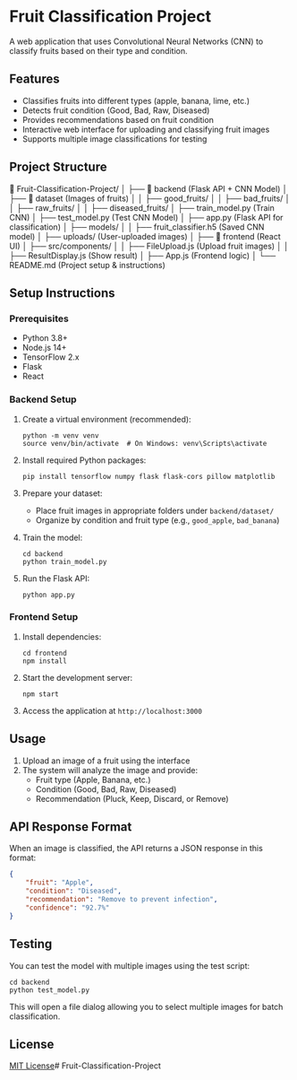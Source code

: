# Fruit Classification Project

A web application that uses Convolutional Neural Networks (CNN) to classify fruits based on their type and condition.

## Features

- Classifies fruits into different types (apple, banana, lime, etc.)
- Detects fruit condition (Good, Bad, Raw, Diseased)
- Provides recommendations based on fruit condition
- Interactive web interface for uploading and classifying fruit images
- Supports multiple image classifications for testing

## Project Structure 

📂 Fruit-Classification-Project/
│
├── 📂 backend (Flask API + CNN Model)
│ ├── 📂 dataset (Images of fruits)
│ │ ├── good_fruits/
│ │ ├── bad_fruits/
│ │ ├── raw_fruits/
│ │ ├── diseased_fruits/
│ ├── train_model.py (Train CNN)
│ ├── test_model.py (Test CNN Model)
│ ├── app.py (Flask API for classification)
│ ├── models/
│ │ ├── fruit_classifier.h5 (Saved CNN model)
│ ├── uploads/ (User-uploaded images)
│
├── 📂 frontend (React UI)
│ ├── src/components/
│ │ ├── FileUpload.js (Upload fruit images)
│ │ ├── ResultDisplay.js (Show result)
│ ├── App.js (Frontend logic)
│
└── README.md (Project setup & instructions)

## Setup Instructions

### Prerequisites

- Python 3.8+
- Node.js 14+
- TensorFlow 2.x
- Flask
- React

### Backend Setup

1. Create a virtual environment (recommended):
   ```
   python -m venv venv
   source venv/bin/activate  # On Windows: venv\Scripts\activate
   ```

2. Install required Python packages:
   ```
   pip install tensorflow numpy flask flask-cors pillow matplotlib
   ```

3. Prepare your dataset:
   - Place fruit images in appropriate folders under `backend/dataset/`
   - Organize by condition and fruit type (e.g., `good_apple`, `bad_banana`)

4. Train the model:
   ```
   cd backend
   python train_model.py
   ```

5. Run the Flask API:
   ```
   python app.py
   ```

### Frontend Setup

1. Install dependencies:
   ```
   cd frontend
   npm install
   ```

2. Start the development server:
   ```
   npm start
   ```

3. Access the application at `http://localhost:3000`

## Usage

1. Upload an image of a fruit using the interface
2. The system will analyze the image and provide:
   - Fruit type (Apple, Banana, etc.)
   - Condition (Good, Bad, Raw, Diseased)
   - Recommendation (Pluck, Keep, Discard, or Remove)

## API Response Format

When an image is classified, the API returns a JSON response in this format:

```json
{
    "fruit": "Apple",
    "condition": "Diseased",
    "recommendation": "Remove to prevent infection",
    "confidence": "92.7%"
}
```

## Testing

You can test the model with multiple images using the test script:

```
cd backend
python test_model.py
```

This will open a file dialog allowing you to select multiple images for batch classification.

## License

[MIT License](LICENSE)#   F r u i t - C l a s s i f i c a t i o n - P r o j e c t 
 
 
